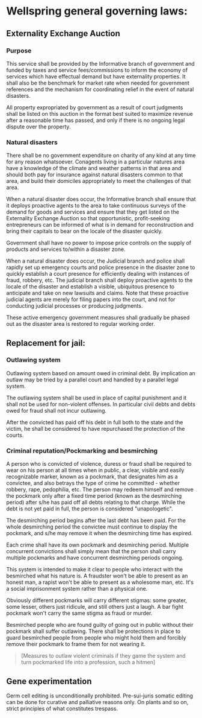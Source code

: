 # Wellspring general governing laws:

## Externality Exchange Auction

### Purpose

This service shall be provided by the Informative branch of government and funded by taxes and service fees/commissions to inform the economy of services which have effectual demand but have externality properties. It shall also be the benchmark for market rate when needed for government references and the mechanism for coordinating relief in the event of natural disasters.

All property expropriated by government as a result of court judgments shall be listed on this auction in the format best suited to maximize revenue after a reasonable time has passed, and only if there is no ongoing legal dispute over the property.

### Natural disasters

There shall be no government expenditure on charity of any kind at any time for any reason whatsoever. Conagents living in a particular natures area have a knowledge of the climate and weather patterns in that area and should both pay for insurance against natural disasters common to that area, and build their domiciles appropriately to meet the challenges of that area.

When a natural disaster does occur, the Informative branch shall ensure that it deploys proactive agents to the area to take continuous surveys of the demand for goods and services and ensure that they get listed on the Externality Exchange Auction so that opportunistic, profit-seeking entrepreneurs can be informed of what is in demand for reconstruction and bring their capitals to bear on the locale of the disaster quickly.

Government shall have no power to impose price controls on the supply of products and services to/within a disaster zone.

When a natural disaster does occur, the Judicial branch and police shall rapidly set up emergency courts and police presence in the disaster zone to quickly establish a court presence for efficiently dealing with instances of fraud, robbery, etc. The judicial branch shall deploy proactive agents to the locale of the disaster and establish a visible, ubiquitous presence to anticipate and take on new lawsuits and claims. Note that these proactive judicial agents are merely for filing papers into the court, and not for conducting judicial processes or producing judgments.

These active emergency government measures shall gradually be phased out as the disaster area is restored to regular working order. 

## Replacement for jail:

### Outlawing system

Outlawing system based on amount owed in criminal debt. By implication an outlaw may be tried by a parallel court and handled by a parallel legal system.

The outlawing system shall be used in place of capital punishment and it shall not be used for non-violent offenses. In particular civil debts and debts owed for fraud shall not incur outlawing.

After the convicted has paid off his debt in full both to the state and the victim, he shall be considered to have repurchased the protection of the courts.

### Criminal reputation/Pockmarking and besmirching

A person who is convicted of violence, duress or fraud shall be required to wear on his person at all times when in public, a clear, visible and easily recognizable marker, known as a pockmark, that designates him as a convictee, and also betrays the type of crime he committed - whether robbery, rape, pedophilia, etc. The person may redeem himself and remove the pockmark only after a fixed time period (known as the desmirching period) after s/he has paid off all debts relating to that charge. While the debt is not yet paid in full, the person is considered "unapologetic".

The desmirching period begins after the last debt has been paid. For the whole desmirching period the convictee must continue to display the pockmark, and s/he may remove it when the desmirching time has expired.

Each crime shall have its own pockmark and desmirching period. Multiple concurrent convictions shall simply mean that the person shall carry multiple pockmarks and have concurrent desmirching periods ongoing.

This system is intended to make it clear to people who interact with the besmirched what his nature is. A fraudster won't be able to present as an honest man, a rapist won't be able to present as a wholesome man, etc. It's a social imprisonment system rather than a physical one.

Obviously different pockmarks will carry different stigmas: some greater, some lesser, others just ridicule, and still others just a laugh. A bar fight pockmark won't carry the same stigma as fraud or murder.

Besmirched people who are found guilty of going out in public without their pockmark shall suffer outlawing. There shall be protections in place to guard besmirched people from people who might hold them and forcibly remove their pockmark to frame them for not wearing it.

> [Measures to outlaw violent criminals if they game the system and turn pockmarked life into a profession, such a hitmen]

## Gene experimentation

Germ cell editing is unconditionally prohibited. Pre-sui-juris somatic editing can be done for curative and palliative reasons only. On plants and so on, strict principles of what constitutes trespass.
